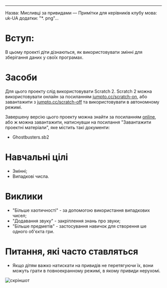 * * *

Назва: Мисливці за привидами — Примітки для керівників клубу мова: uk-UA додатки: "*. png"...

# Вступ:

В цьому проекті діти дізнаються, як використовувати змінні для зберігання даних у своїх програмах.

# Засоби

Для цього проекту слід використовувати Scratch 2. Scratch 2 можна використовувати онлайн за посиланням [jumpto.cc/scratch-on](http://jumpto.cc/scratch-on), або завантажити з [jumpto.cc/scratch-off](http://jumpto.cc/scratch-off) та використовувати в автономному режимі.

Завершену версію цього проекту можна знайти за посиланням [online](http://scratch.mit.edu/projects/60787262/#editor), або ж можна завантажити, натиснувши на посилання "Завантажити проектні матеріали", яке містить такі документи:

+ Ghostbusters.sb2

# Навчальні цілі

+ Змінні;
+ Випадкові числа.

# Виклики

+ "Більше хаотичності" - за допомогою використання випадкових чисел;
+ "Додавання звуку" - закріплення знань про звуки;
+ "Більше предметів" - застосування навичок для створення ше одного об'єкта гри.

# Питання, які часто ставляться

+ Якщо дітям важко натискати на привидів не перетягуючи їх, вони можуть грати в повноекранному режимі, в якому привиди нерухомі.

![скріншот](ghost-fullscreen.png)